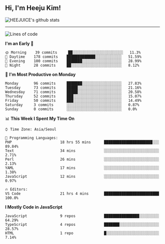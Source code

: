 ## Hi, I'm Heeju Kim!

![HEEJUICE's github stats](https://github-readme-stats.vercel.app/api?username=HEEJUICE&show_icons=true)

---
<!--START_SECTION:waka-->
![Lines of code](https://img.shields.io/badge/From%20Hello%20World%20I%27ve%20Written-17.9%20million%20lines%20of%20code-blue)

**I'm an Early 🐤** 

```text
🌞 Morning    39 commits     ██░░░░░░░░░░░░░░░░░░░░░░░   11.3% 
🌆 Daytime    178 commits    █████████████░░░░░░░░░░░░   51.59% 
🌃 Evening    100 commits    ███████░░░░░░░░░░░░░░░░░░   28.99% 
🌙 Night      28 commits     ██░░░░░░░░░░░░░░░░░░░░░░░   8.12%

```
📅 **I'm Most Productive on Monday** 

```text
Monday       96 commits     ███████░░░░░░░░░░░░░░░░░░   27.83% 
Tuesday      73 commits     █████░░░░░░░░░░░░░░░░░░░░   21.16% 
Wednesday    71 commits     █████░░░░░░░░░░░░░░░░░░░░   20.58% 
Thursday     52 commits     ███░░░░░░░░░░░░░░░░░░░░░░   15.07% 
Friday       50 commits     ███░░░░░░░░░░░░░░░░░░░░░░   14.49% 
Saturday     3 commits      ░░░░░░░░░░░░░░░░░░░░░░░░░   0.87% 
Sunday       0 commits      ░░░░░░░░░░░░░░░░░░░░░░░░░   0.0%

```


📊 **This Week I Spent My Time On** 

```text
⌚︎ Time Zone: Asia/Seoul

💬 Programming Languages: 
PHP                      18 hrs 55 mins      ██████████████████████░░░   89.84% 
Text                     34 mins             ░░░░░░░░░░░░░░░░░░░░░░░░░   2.71% 
Perl                     26 mins             ░░░░░░░░░░░░░░░░░░░░░░░░░   2.13% 
YAML                     17 mins             ░░░░░░░░░░░░░░░░░░░░░░░░░   1.38% 
JavaScript               12 mins             ░░░░░░░░░░░░░░░░░░░░░░░░░   0.97%

🔥 Editors: 
VS Code                  21 hrs 4 mins       █████████████████████████   100.0%

```

**I Mostly Code in JavaScript** 

```text
JavaScript               9 repos             ████████████████░░░░░░░░░   64.29% 
TypeScript               4 repos             ███████░░░░░░░░░░░░░░░░░░   28.57% 
HTML                     1 repo              █░░░░░░░░░░░░░░░░░░░░░░░░   7.14%

```



<!--END_SECTION:waka-->
